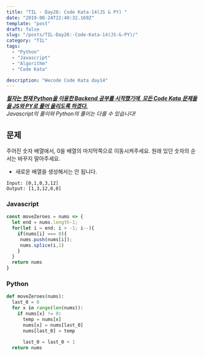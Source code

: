 ```yaml
---
title: "TIL - Day26: Code Kata-14(JS & PY) "
date: "2019-08-24T22:40:32.169Z"
template: "post"
draft: false
slug: "/posts/TIL-Day26:-Code-Kata-14(JS-&-PY)/"
category: "TIL"
tags:
  - "Python"
  - "Javascript"
  - "Algorithm"
  - "Code Kata"

description: "Wecode Code Kata day14"
---
```


_**<u>필자는 현재 Python을 이용한 Backend 공부를 시작했기에, 모든 Code Kata 문제들을 JS와 PY로 풀어 올리도록 하겠다.</u>**_</br>
_Javascript의 풀이와 Python의 풀이는 다를 수 있습니다!_

## 문제
주어진 숫자 배열에서, 0을 배열의 마지막쪽으로 이동시켜주세요.
원래 있던 숫자의 순서는 바꾸지 말아주세요.

* 새로운 배열을 생성해서는 안 됩니다.
```
Input: [0,1,0,3,12]
Output: [1,3,12,0,0]
```
### Javascript

```Javascript
const moveZeroes = nums => {
  let end = nums.length-1;
  for(let i = end; i > -1; i--){
    if(nums[i] === 0){
     nums.push(nums[i]);
     nums.splice(i,1)
    }
  }
  return nums
}
```

### Python

```Python
def moveZeroes(nums):
  last_0 = 0
  for x in range(len(nums)):
    if nums[x] != 0:
      temp = nums[x]
      nums[x] = nums[last_0]
      nums[last_0] = temp
      
      last_0 = last_0 + 1
  return nums
```
